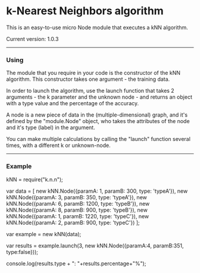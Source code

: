 k-Nearest Neighbors algorithm
========================

This is an easy-to-use micro Node module that executes a kNN algorithm.

Current version: 1.0.3

---

### Using

The module that you require in your code is the constructor of the kNN algorithm. This constructor takes one argument - the training data.

In order to launch the algorithm, use the launch function that takes 2 arguments - the k parameter and the unknown node - and returns an object with a type value and the percentage of the accuracy.

A node is a new piece of data in the (multiple-dimensional) graph, and it's defined by the "module.Node" object, who takes the attributes of the node and it's type (label) in the argument.

You can make multiple calculations by calling the "launch" function several times, with a different k or unknown-node.

---

### Example

kNN = require("k.n.n");

var data = [
            new kNN.Node({paramA: 1, paramB: 300, type: 'typeA'}),
            new kNN.Node({paramA: 3, paramB: 350, type: 'typeA'}),
            new kNN.Node({paramA: 6,  paramB: 1200,  type: 'typeB'}),
            new kNN.Node({paramA: 8,  paramB: 900,  type: 'typeB'}),
            new kNN.Node({paramA: 1, paramB: 1220, type: 'typeC'}),
            new kNN.Node({paramA: 2, paramB: 900, type: 'typeC'})
        ];

var example = new kNN(data);

var results = example.launch(3, new kNN.Node({paramA:4, paramB:351, type:false}));

console.log(results.type + ": "+results.percentage+"%");